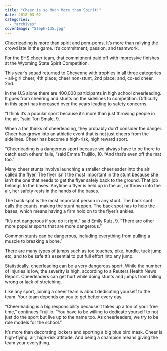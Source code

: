 ```yaml
---
title: "Cheer is so Much More than Spirit!"
date: 2018-03-02
categories: 
  - "archives"
coverImage: "Steph-135.jpg"
---
```


Cheerleading is more than spirit and pom-poms. It’s more than rallying the crowd late in the game. It’s commitment, passion, and teamwork.

For the EHS cheer team, that commitment paid off with impressive finishes at the Wyoming State Spirit Competition.

This year’s squad returned to Cheyenne with trophies in all three categories - all-girl cheer, 4th place; cheer non-stunt, 2nd place; and, co-ed cheer, 2nd.

In the U.S alone there are 400,000 participants in high school cheerleading. It goes from cheering and stunts on the sidelines to competition. Difficulty in this sport has increased over the years leading to safety concerns.

“I think it’s a popular sport because it’s more than just throwing people in the air, “said Tori Smale, 9.

When a fan thinks of cheerleading, they probably don’t consider the danger. Cheer has grown into an athletic event that is not just cheers from the sidelines. Cheer has become a high-risk, high reward sport.

“Cheerleading is a dangerous sport because we always have to be there to catch each others’ falls, “said Emma Trujillo, 10. “And that’s even off the mat too.”

Many cheer stunts involve launching a smaller cheerleader into the air called the flyer. The flyer isn’t the most important in the stunt because she isn’t the one that needs to get the flyer safely back to the ground. That job belongs to the bases. Anytime a flyer is held up in the air, or thrown into the air, her safety rests in the hands of the bases.

The back spot is the most important person in any stunt. The back spot calls the counts, making the stunt happen. The back spot has to help the bases, which means having a firm hold on to the flyer’s ankles.

“It’s not dangerous if you do it right,” said Emily Ruiz, 9. “There are other more popular sports that are more dangerous.”

Common stunts can be dangerous, including everything from pulling a muscle to breaking a bone.’

There are many types of jumps such as toe touches, pike, hurdle, tuck jump etc, and to be safe tt’s essential to put full effort into any jump.

Statistically, cheerleading can be a very dangerous sport. While the number of injuries is low, the severity is high, according to a Reuters Health News Report. Cheerleaders can get hurt while doing stunts and jumps from falling wrong or lack of stretching.

Like any sport, joining a cheer team is about dedicating yourself to the team. Your team depends on you to get better every day.

“Cheerleading is a big responsibility because it takes up a ton of your free time,” continues Trujillo. “You have to be willing to dedicate yourself to not just do the sport but live up to the name too. As cheerleaders, we try to be role models for the school.”

It’s more than decorating lockers and sporting a big blue bird mask. Cheer is high-flying, air, high-risk attitude. And being a champion means giving the team your everything.
